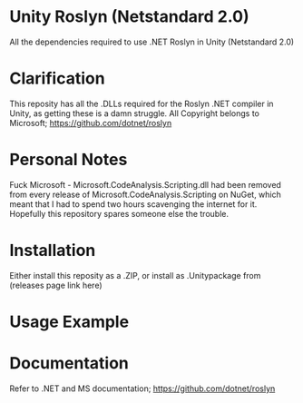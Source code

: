 # Unity Roslyn (Netstandard 2.0)
All the dependencies required to use .NET Roslyn in Unity (Netstandard 2.0)

# Clarification

This reposity has all the .DLLs required for the Roslyn .NET compiler in Unity, as getting these is a damn struggle. All Copyright belongs to Microsoft; https://github.com/dotnet/roslyn

# Personal Notes

Fuck Microsoft - Microsoft.CodeAnalysis.Scripting.dll had been removed from every release of Microsoft.CodeAnalysis.Scripting on NuGet, which meant that I had to spend two hours scavenging the internet for it. Hopefully this repository spares someone else the trouble.

# Installation

Either install this reposity as a .ZIP, or install as .Unitypackage from (releases page link here)

# Usage Example

# Documentation

Refer to .NET and MS documentation; https://github.com/dotnet/roslyn

